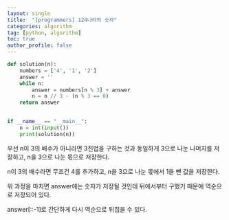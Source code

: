 ```yaml
---
layout: single
title:  "[programmers] 124나라의 숫자"
categories: algorithm
tag: [python, algorithm]
toc: true
author_profile: false
---
```



```python
def solution(n):
    numbers = ['4', '1', '2']
    answer = ''
    while n:
        answer = numbers[n % 3] + answer
        n = n // 3 - (n % 3 == 0)
    return answer
    

if __name__ == "__main__":
    n = int(input())
    print(solution(n))
```

우선 n이 3의 배수가 아니라면 3진법을 구하는 것과 동일하게 3으로 나눈 나머지를 저장하고, n을 3으로 나눈 몫으로 저장한다.

 

n이 3의 배수라면 무조건 4를 추가하고, n을 3으로 나눈 몫에서 1을 뺀 값을 저장한다.

 

위 과정을 마치면 answer에는 숫자가 저장될 것인데 뒤에서부터 구했기 때문에 역순으로 저장되어 있다.

answer[::-1]로 간단하게 다시 역순으로 뒤집을 수 있다.